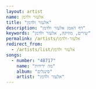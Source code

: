 ```yaml
---
layout: artist
name: אלעזר ולדמן
title: "אלעזר ולדמן"
description: "דף האמן אלעזר ולדמן"
keywords: "שירים, מוזיקה, אלעזר ולדמן"
permalink: /artists/אלעזר-ולדמן
redirect_from:
  - /artists/list/אלעזר ולדמן
songs:
  - number: "48717"
    name: "מה ידידות"
    album: "סינגלים"
    artist: "אלעזר ולדמן"
---
```

